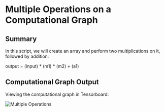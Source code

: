 # Multiple Operations on a Computational Graph

## Summary

In this script, we will create an array and perform two multiplications on it, followed by addition:

output = (input) * (m1) * (m2) + (a1)

## Computational Graph Output

Viewing the computational graph in Tensorboard:

![Multiple Operations](http://fromdata.org/wp-content/uploads/2016/07/B05480_02_02.png "Multiple Operations on a Graph")

